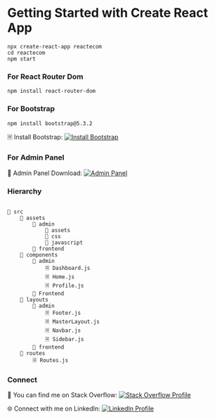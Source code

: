 # Getting Started with Create React App

```
npx create-react-app reactecom
cd reactecom
npm start
```
### For React Router Dom

```npm install react-router-dom```


### For Bootstrap

```npm install bootstrap@5.3.2```

🗏 Install Bootstrap: [![Install Bootstrap](https://img.shields.io/badge/Install%20Bootstrap-Download-Blue-Violet)](https://getbootstrap.com/)


### For Admin Panel 

📁 Admin Panel Download: [![Admin Panel](https://img.shields.io/badge/Admin%20Panel-Download-green)](https://startbootstrap.com/template/sb-admin)

### Hierarchy
```

📂 src
    📂 assets
        📂 admin
            📁 assets
            📁 css
            📁 javascript
        📂 frontend
    📂 components
        📂 admin
            🗏 Dashboard.js
            🗏 Home.js
            🗏 Profile.js
        📂 Frontend
    📂 layouts
        📂 admin
            🗏 Footer.js
            🗏 MasterLayout.js
            🗏 Navbar.js
            🗏 Sidebar.js
        📂 frontend
    📂 routes
        🗏 Routes.js

```


### Connect

🔗 You can find me on Stack Overflow: [![Stack Overflow Profile](https://img.shields.io/badge/Stack%20Overflow-Profile-orange)](https://stackoverflow.com/users/10623148/muhammad-umair)

🌐 Connect with me on LinkedIn: [![LinkedIn Profile](https://img.shields.io/badge/LinkedIn-Profile-blue)](https://www.linkedin.com/in/muhammad-umair-fullstack/)

